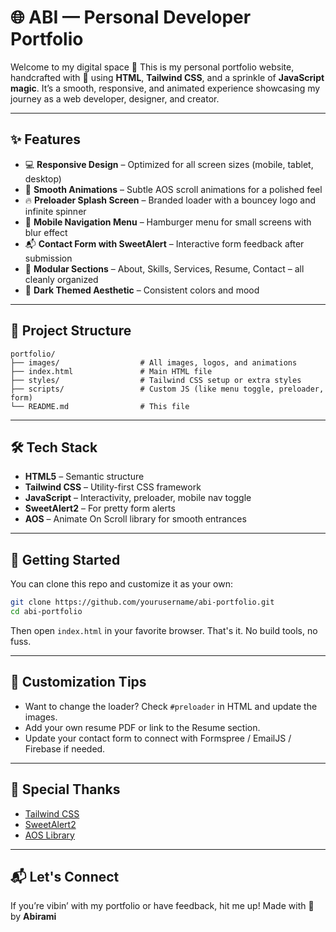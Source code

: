 # 🌐 ABI — Personal Developer Portfolio

Welcome to my digital space 👋
This is my personal portfolio website, handcrafted with 💜 using **HTML**, **Tailwind CSS**, and a sprinkle of **JavaScript magic**. It’s a smooth, responsive, and animated experience showcasing my journey as a web developer, designer, and creator.

---

## ✨ Features

* 💻 **Responsive Design** – Optimized for all screen sizes (mobile, tablet, desktop)
* 🎨 **Smooth Animations** – Subtle AOS scroll animations for a polished feel
* 🔥 **Preloader Splash Screen** – Branded loader with a bouncey logo and infinite spinner
* 🍔 **Mobile Navigation Menu** – Hamburger menu for small screens with blur effect
* 📬 **Contact Form with SweetAlert** – Interactive form feedback after submission
* 🧠 **Modular Sections** – About, Skills, Services, Resume, Contact – all cleanly organized
* 🌙 **Dark Themed Aesthetic** – Consistent colors and mood

---

## 📁 Project Structure

```
portfolio/
├── images/                  # All images, logos, and animations
├── index.html               # Main HTML file
├── styles/                  # Tailwind CSS setup or extra styles
├── scripts/                 # Custom JS (like menu toggle, preloader, form)
└── README.md                # This file
```

---

## 🛠️ Tech Stack

* **HTML5** – Semantic structure
* **Tailwind CSS** – Utility-first CSS framework
* **JavaScript** – Interactivity, preloader, mobile nav toggle
* **SweetAlert2** – For pretty form alerts
* **AOS** – Animate On Scroll library for smooth entrances

---

## 🚀 Getting Started

You can clone this repo and customize it as your own:

```bash
git clone https://github.com/yourusername/abi-portfolio.git
cd abi-portfolio
```

Then open `index.html` in your favorite browser. That's it. No build tools, no fuss.

---

## 🧹 Customization Tips

* Want to change the loader? Check `#preloader` in HTML and update the images.
* Add your own resume PDF or link to the Resume section.
* Update your contact form to connect with Formspree / EmailJS / Firebase if needed.

---

## 🥰 Special Thanks

* [Tailwind CSS](https://tailwindcss.com)
* [SweetAlert2](https://sweetalert2.github.io/)
* [AOS Library](https://michalsnik.github.io/aos/)

---

## 📬 Let's Connect

If you’re vibin’ with my portfolio or have feedback, hit me up!
Made with 💜 by **Abirami**
